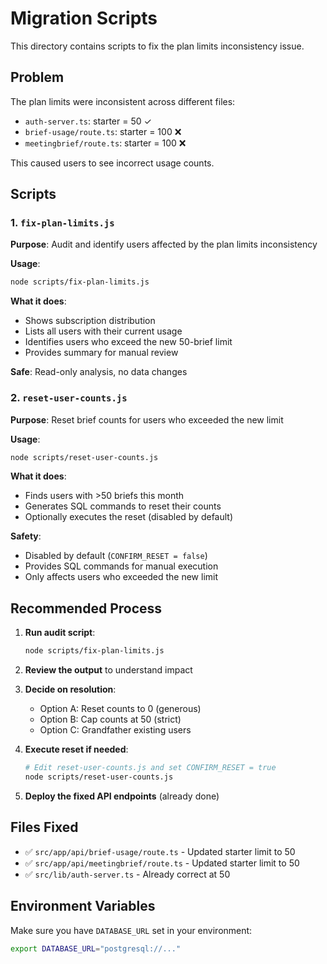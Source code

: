 # Migration Scripts

This directory contains scripts to fix the plan limits inconsistency issue.

## Problem
The plan limits were inconsistent across different files:
- `auth-server.ts`: starter = 50 ✓
- `brief-usage/route.ts`: starter = 100 ❌  
- `meetingbrief/route.ts`: starter = 100 ❌

This caused users to see incorrect usage counts.

## Scripts

### 1. `fix-plan-limits.js`
**Purpose**: Audit and identify users affected by the plan limits inconsistency

**Usage**:
```bash
node scripts/fix-plan-limits.js
```

**What it does**:
- Shows subscription distribution
- Lists all users with their current usage
- Identifies users who exceed the new 50-brief limit
- Provides summary for manual review

**Safe**: Read-only analysis, no data changes

### 2. `reset-user-counts.js`
**Purpose**: Reset brief counts for users who exceeded the new limit

**Usage**:
```bash
node scripts/reset-user-counts.js
```

**What it does**:
- Finds users with >50 briefs this month
- Generates SQL commands to reset their counts
- Optionally executes the reset (disabled by default)

**Safety**: 
- Disabled by default (`CONFIRM_RESET = false`)
- Provides SQL commands for manual execution
- Only affects users who exceeded the new limit

## Recommended Process

1. **Run audit script**:
   ```bash
   node scripts/fix-plan-limits.js
   ```

2. **Review the output** to understand impact

3. **Decide on resolution**:
   - Option A: Reset counts to 0 (generous)
   - Option B: Cap counts at 50 (strict)
   - Option C: Grandfather existing users

4. **Execute reset if needed**:
   ```bash
   # Edit reset-user-counts.js and set CONFIRM_RESET = true
   node scripts/reset-user-counts.js
   ```

5. **Deploy the fixed API endpoints** (already done)

## Files Fixed
- ✅ `src/app/api/brief-usage/route.ts` - Updated starter limit to 50
- ✅ `src/app/api/meetingbrief/route.ts` - Updated starter limit to 50
- ✅ `src/lib/auth-server.ts` - Already correct at 50

## Environment Variables
Make sure you have `DATABASE_URL` set in your environment:
```bash
export DATABASE_URL="postgresql://..."
```